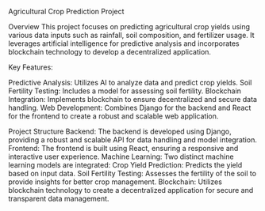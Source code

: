 Agricultural Crop Prediction Project

Overview
This project focuses on predicting agricultural crop yields using various data inputs such as rainfall, soil composition, and fertilizer usage. It leverages artificial intelligence for predictive analysis and incorporates blockchain technology to develop a decentralized application.

Key Features:

Predictive Analysis: Utilizes AI to analyze data and predict crop yields.
Soil Fertility Testing: Includes a model for assessing soil fertility.
Blockchain Integration: Implements blockchain to ensure decentralized and secure data handling.
Web Development: Combines Django for the backend and React for the frontend to create a robust and scalable web application.

Project Structure
Backend: The backend is developed using Django, providing a robust and scalable API for data handling and model integration.
Frontend: The frontend is built using React, ensuring a responsive and interactive user experience.
Machine Learning: Two distinct machine learning models are integrated:
Crop Yield Prediction: Predicts the yield based on input data.
Soil Fertility Testing: Assesses the fertility of the soil to provide insights for better crop management.
Blockchain: Utilizes blockchain technology to create a decentralized application for secure and transparent data management.
